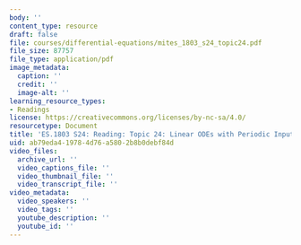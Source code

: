 ```yaml
---
body: ''
content_type: resource
draft: false
file: courses/differential-equations/mites_1803_s24_topic24.pdf
file_size: 87757
file_type: application/pdf
image_metadata:
  caption: ''
  credit: ''
  image-alt: ''
learning_resource_types:
- Readings
license: https://creativecommons.org/licenses/by-nc-sa/4.0/
resourcetype: Document
title: 'ES.1803 S24: Reading: Topic 24: Linear ODEs with Periodic Input'
uid: ab79eda4-1978-4d76-a580-2b8b0debf84d
video_files:
  archive_url: ''
  video_captions_file: ''
  video_thumbnail_file: ''
  video_transcript_file: ''
video_metadata:
  video_speakers: ''
  video_tags: ''
  youtube_description: ''
  youtube_id: ''
---
```

